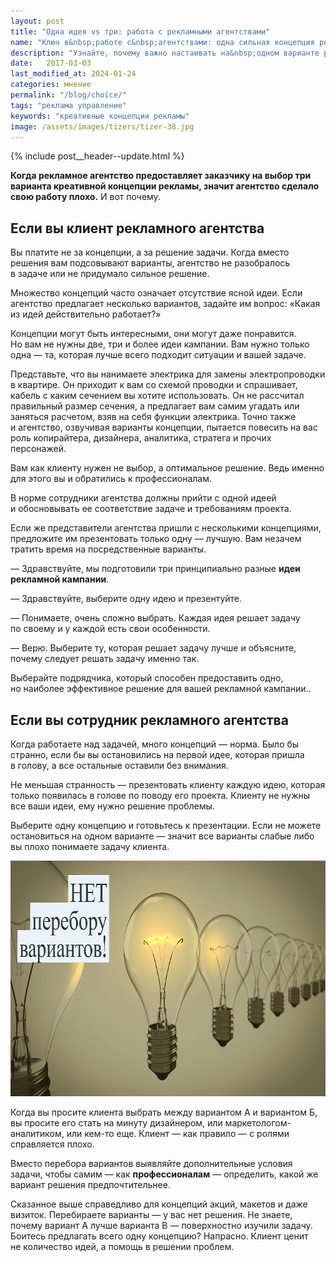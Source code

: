 ```yaml
---
layout: post
title: "Одна идея vs три: работа с рекламными агентствами"
name: "Ключ в&nbsp;работе с&nbsp;агентствами: одна сильная концепция рекламы против множества"
description: "Узнайте, почему важно настаивать на&nbsp;одном варианте рекламной концепции при работе с&nbsp;агентствами. Отказывайтесь от&nbsp;3+&nbsp;вариантов для эффективности рекламы."
date:   2017-03-03
last_modified_at: 2024-01-24
categories: мнение
permalink: "/blog/choice/"
tags: "реклама управление"
keywords: "креативные концепции рекламы"
image: /assets/images/tizers/tizer-38.jpg
---
```


{% include post__header--update.html %}

<p><strong>Когда рекламное агентство предоставляет заказчику на&nbsp;выбор три варианта креативной концепции рекламы, значит агентство сделало свою работу плохо.</strong> И&nbsp;вот почему. </p>

<section class="row-gap--m">
<h2 class="section__title h1 bold ">Если вы&nbsp;клиент рекламного агентства</h2>
<p>Вы&nbsp;платите не&nbsp;за&nbsp;концепции, а&nbsp;за&nbsp;решение задачи. Когда вместо решения вам подсовывают варианты, агентство не&nbsp;разобралось в&nbsp;задаче или не&nbsp;придумало сильное решение. </p>

<p class="post__note h2 max-width-text">Множество концепций часто означает отсутствие ясной идеи. Если агентство предлагает несколько вариантов, задайте им вопрос: «Какая из идей действительно работает?»</p>
<p>Концепции могут быть интересными, они могут даже понравится. Но&nbsp;вам не&nbsp;нужны две, три и&nbsp;более идеи кампании. Вам нужно только одна&nbsp;— та, которая лучше всего подходит ситуации и&nbsp;вашей задаче. </p>
<p>Представьте, что вы&nbsp;нанимаете электрика для замены электропроводки в&nbsp;квартире. Он&nbsp;приходит к&nbsp;вам со&nbsp;схемой проводки и&nbsp;спрашивает, кабель с&nbsp;каким сечением вы&nbsp;хотите использовать. Он&nbsp;не&nbsp;рассчитал правильный размер сечения, а&nbsp;предлагает вам самим угадать или заняться расчетом, взяв на&nbsp;себя функции электрика. Точно также и&nbsp;агентство, озвучивая варианты концепции, пытается повесить на&nbsp;вас роль копирайтера, дизайнера, аналитика, стратега и&nbsp;прочих персонажей.</p>
<p class="post__note h2">Вам&nbsp;как клиенту нужен не&nbsp;выбор, а&nbsp;оптимальное решение. Ведь именно для этого вы&nbsp;и&nbsp;обратились к&nbsp;профессионалам. </p>
<p>В&nbsp;норме сотрудники агентства должны прийти с&nbsp;одной идеей и&nbsp;обосновывать ее&nbsp;соответствие задаче и&nbsp;требованиям проекта. </p>
<p>Если&nbsp;же представители агентства пришли с&nbsp;несколькими концепциями, предложите им&nbsp;презентовать только одну&nbsp;— лучшую. Вам незачем тратить время на&nbsp;посредственные варианты. </p>
<div class="extract">
	<p>—&nbsp;Здравствуйте, мы&nbsp;подготовили три принципиально разные <b>идеи рекламной кампании</b>. </p>
	<p>—&nbsp;Здравствуйте, выберите одну идею и&nbsp;презентуйте. </p>
	<p>—&nbsp;Понимаете, очень сложно выбрать. Каждая идея решает задачу по&nbsp;своему и&nbsp;у&nbsp;каждой есть свои особенности. </p>
	<p>—&nbsp;Верю. Выберите&nbsp;ту, которая решает задачу лучше и&nbsp;объясните, почему следует решать задачу именно так. </p>
 </div>
<p>Выберайте подрядчика, который способен предоставить одно, но&nbsp;наиболее эффективное решение для вашей рекламной кампании..</p>
</section>

<section class="row-gap--m">
<h2 class="section__title h1 bold ">Если вы&nbsp;сотрудник рекламного агентства </h2>
<p>Когда работаете над задачей, много концепций&nbsp;— норма. Было&nbsp;бы странно, если&nbsp;бы вы&nbsp;остановились на&nbsp;первой идее, которая пришла в&nbsp;голову, а&nbsp;все остальные оставили&nbsp;без внимания. </p>
<p>Не&nbsp;меньшая странность&nbsp;— презентовать клиенту каждую идею, которая только появилась в&nbsp;голове по&nbsp;поводу его проекта. Клиенту не&nbsp;нужны все ваши идеи, ему нужно решение проблемы. </p>
<p>Выберите одну концепцию и&nbsp;готовьтесь к&nbsp;презентации. Если не&nbsp;можете остановиться на&nbsp;одном варианте&nbsp;— значит все варианты слабые либо вы&nbsp;плохо понимаете задачу клиента. </p>

<div itemprop="image" itemscope itemtype="http://schema.org/ImageObject">	
		<link itemprop="url" href="/assets/images/blog/choice/choice.jpg">
<picture>
               <source srcset="/assets/images/blog/choice/choice.avif" type="image/avif">
			    <source srcset="/assets/images/blog/choice/choice.webp" type="image/webp">
                <img class="image" loading="lazy" decoding="async"   src="/assets/images/blog/choice/choice.jpg" alt="Рекламное агентство халтурит, когда предлагает несколько вариантов на выбор." width="720" height="377" itemprop="contentUrl" >
    </picture>
</div>


<p>Когда вы&nbsp;просите клиента выбрать между вариантом&nbsp;А и&nbsp;вариантом&nbsp;Б, вы&nbsp;просите его стать на&nbsp;минуту дизайнером, или маркетологом-аналитиком, или кем-то еще. Клиент&nbsp;— как правило&nbsp;— с&nbsp;ролями справляется плохо. </p>

<div class="post__note h2">Вместо перебора вариантов выявляйте дополнительные условия задачи, чтобы самим&nbsp;— как <b>профессиона&shy;лам</b>&nbsp;— определить, какой&nbsp;же вариант решения предпочтитель&shy;нее.</div>
<p>Сказанное выше справедливо для концепций акций, макетов и&nbsp;даже визиток. Перебираете варианты&nbsp;— у&nbsp;вас нет решения. Не&nbsp;знаете, почему вариант&nbsp;А лучше варианта В&nbsp;— поверхностно изучили задачу. Боитесь предлагать всего одну концепцию? Напрасно. Клиент ценит не&nbsp;количество идей, а&nbsp;помощь в&nbsp;решении проблем. </p>
</section>